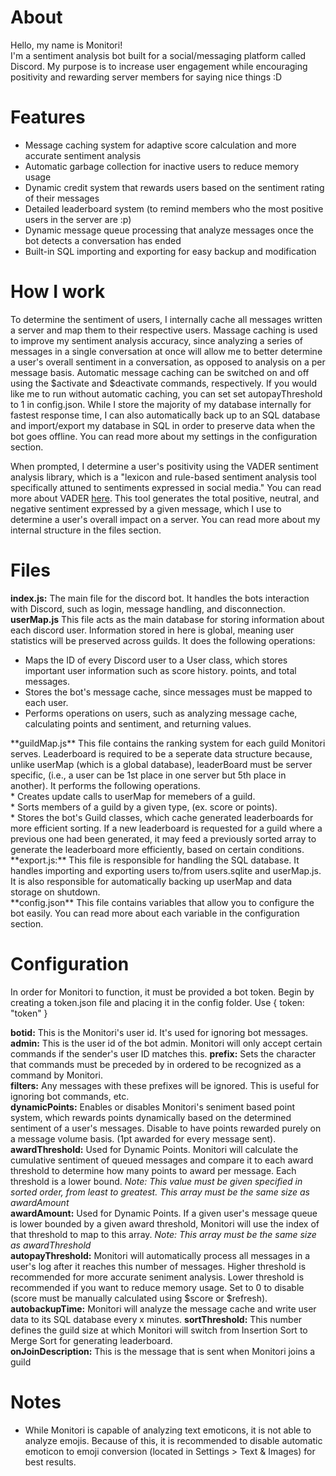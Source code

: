 # About
Hello, my name is Monitori! <br />
I'm a sentiment analysis bot built for a social/messaging platform called Discord. My purpose is to increase user engagement while encouraging positivity and rewarding server members for saying nice things :D

# Features
* Message caching system for adaptive score calculation and more accurate sentiment analysis
* Automatic garbage collection for inactive users to reduce memory usage
* Dynamic credit system that rewards users based on the sentiment rating of their messages
* Detailed leaderboard system (to remind members who the most positive users in the server are :p)
* Dynamic message queue processing that analyze messages once the bot detects a conversation has ended
* Built-in SQL importing and exporting for easy backup and modification

# How I work 
To determine the sentiment of users, I internally cache all messages written a server and map them to their respective users. Massage caching is used to improve my sentiment analysis accuracy, since analyzing a series of messages in a single conversation at once will allow me to better determine a user's overall sentiment in a conversation, as opposed to analysis on a per message basis. Automatic message caching can be switched on and off using the $activate and $deactivate commands, respectively. If you would like me to run without automatic caching, you can set set autopayThreshold to 1 in config.json. While I store the majority of my database internally for fastest response time, I can also automatically back up to an SQL database and import/export my database in SQL in order to preserve data when the bot goes offline. You can read more about my settings in the configuration section.

When prompted, I determine a user's positivity using the VADER sentiment analysis library, which is a "lexicon and rule-based sentiment analysis tool specifically attuned to sentiments expressed in social media." You can read more about VADER [here](http://comp.social.gatech.edu/papers/icwsm14.vader.hutto.pdf). This tool generates the total positive, neutral, and negative sentiment expressed by a given message, which I use to determine a user's overall impact on a server. You can read more about my internal structure in the files section.

# Files
**index.js:** The main file for the discord bot. It handles the bots interaction with Discord, such as login, message handling, and disconnection. <br />
**userMap.js** This file acts as the main database for storing information about each discord user. Information stored in here is global, meaning user statistics will be preserved across guilds. It does the following operations: <br />
* Maps the ID of every Discord user to a User class, which stores important user information such as score history. points, and total messages. <br />
* Stores the bot's message cache, since messages must be mapped to each user. <br /> 
* Performs operations on users, such as analyzing message cache, calculating points and sentiment, and returning values. <br />
<a/>
**guildMap.js** This file contains the ranking system for each guild Monitori serves. Leaderboard is required to be a seperate data structure because, unlike userMap (which is a global database), leaderBoard must be server specific, (i.e., a user can be 1st place in one server but 5th place in another). It performs the following operations. <br />
* Creates update calls to userMap for memebers of a guild.<br />
* Sorts members of a guild by a given type, (ex. score or points). <br />
* Stores the bot's Guild classes, which cache generated leaderboards for more efficient sorting. If a new leaderboard is requested for a guild where a previous one had been generated, it may feed a previously sorted array to generate the leaderboard more efficiently, based on certain conditions. <br /> 
<a/>
**export.js:** This file is responsible for handling the SQL database. It handles importing and exporting users to/from users.sqlite and userMap.js. It is also responsible for automatically backing up userMap and data storage on shutdown.<br />
**config.json** This file contains variables that allow you to configure the bot easily. You can read more about each variable in the configuration section. <br />

# Configuration
In order for Monitori to function, it must be provided a bot token. Begin by creating a token.json file and placing it in the config folder. Use { token: "token" }<br />

**botid:** This is the Monitori's user id. It's used for ignoring bot messages. <br />
**admin:** This is the user id of the bot admin. Monitori will only accept certain commands if the sender's user ID matches this.
**prefix:** Sets the character that commands must be preceded by in ordered to be recognized as a command by Monitori. <br />
**filters:** Any messages with these prefixes will be ignored. This is useful for ignoring bot commands, etc. <br />
**dynamicPoints:** Enables or disables Monitori's seniment based point system, which rewards points dynamically based on the determined sentiment of a user's messages. Disable to have points rewarded purely on a message volume basis. (1pt awarded for every message sent). <br />
**awardThreshold:** Used for Dynamic Points. Monitori will calculate the cumulative sentiment of queued messages and compare it to each award threshold to determine how many points to award per message. Each threshold is a lower bound. *Note: This value must be given specified in sorted order, from least to greatest. This array must be the same size as awardAmount*<br />
**awardAmount:** Used for Dynamic Points. If a given user's message queue is lower bounded by a given award threshold, Monitori will use the index of that threshold to map to this array. *Note: This array must be the same size as awardThreshold* <br />
**autopayThreshold:** Monitori will automatically process all messages in a user's log after it reaches this number of messages. Higher threshold is recommended for more accurate seniment analysis. Lower threshold is recommended if you want to reduce memory usage. Set to 0 to disable (score must be manually calculated using $score or $refresh). <br />
**autobackupTime:** Monitori will analyze the message cache and write user data to its SQL database every x minutes.
**sortThreshold:** This number defines the guild size at which Monitori will switch from Insertion Sort to Merge Sort for generating leaderboard. <br />
**onJoinDescription:** This is the message that is sent when Monitori joins a guild

# Notes
* While Monitori is capable of analyzing text emoticons, it is not able to analyze emojis. Because of this, it is recommended to disable automatic emoticon to emoji conversion (located in Settings > Text & Images) for best results.
